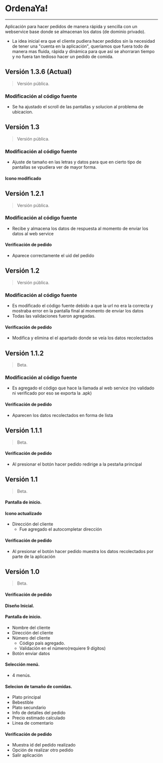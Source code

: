 # OrdenaYa!
-------------

Aplicación para hacer pedidos de manera rápida y sencilla con un webservice base donde se almacenan los datos (de dominio privado).
+ La idea inicial era que el cliente pudiera hacer pedidos sin la necesidad de tener una "cuenta en la aplicación", queríamos que fuera todo de manera mas fluida, rápida y dinámica para que así se ahorraran tiempo y no fuera tan tedioso hacer un pedido de comida.

## Versión 1.3.6 (Actual)
> Versión pública.

### Modificación al código fuente
+ Se ha ajustado el scroll de las pantallas y solucion al problema de ubicacion.

## Versión 1.3
> Versión pública.

### Modificación al código fuente
+ Ajuste de tamaño en las letras y datos para que en cierto tipo de pantallas se vpudiera ver de mayor forma.

#### Icono modificado

## Versión 1.2.1
> Versión pública.

### Modificación al código fuente
+ Recibe y almacena los datos de respuesta al momento de enviar los datos al web service

#### Verificación de pedido
+ Aparece correctamente el uid del pedido

## Versión 1.2
> Versión pública.

### Modificación al código fuente
+ Es modificado el código fuente debido a que la url no era la correcta y mostraba error en la pantalla final al momento de enviar los datos
+ Todas las validaciones fueron agregadas.
#### Verificación de pedido
+ Modifica y elimina el el apartado donde se veía los datos recolectados

## Versión 1.1.2
> Beta.

### Modificación al código fuente
+ Es agregado el código que hace la llamada al web service (no validado ni verificado por eso se exporta la .apk)

#### Verificación de pedido
+ Aparecen los datos recolectados en forma de lista

## Versión 1.1.1
> Beta.

#### Verificación de pedido
+ Al presionar el botón hacer pedido redirige a la pestaña principal

## Versión 1.1
> Beta.

#### Pantalla de inicio.
#### Icono actualizado
+ Dirección del cliente
  * Fue agregado el autocompletar dirección
  
#### Verificación de pedido
+ Al presionar el botón hacer pedido muestra los datos recolectados por parte de la aplicación

## Versión 1.0 
> Beta.

#### Verificación de pedido

#### Diseño Inicial.
#### Pantalla de inicio.
+ Nombre del cliente
+ Dirección del cliente
+ Número del cliente
    * Código país agregado.
    * Validación en el número(requiere 9 dígitos)
+ Botón enviar datos
#### Selección menú. 
+ 4 menús.
#### Selecion de tamaño de comidas.
+ Plato principal
+ Bebestible
+ Plato secundario
+ Info de detalles del pedido
+ Precio estimado calculado
+ Linea de comentario

#### Verificación de pedido
+ Muestra id del pedido realizado
+ Opción de realizar otro pedido
+ Salir aplicación



